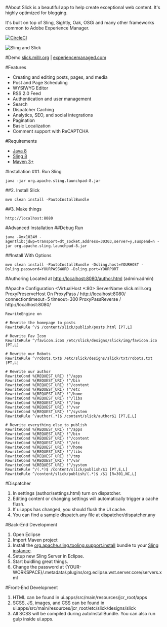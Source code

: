 #About
Slick is a beautiful app to help create exceptional web content. It's highly optimized for blogging.

It's built on top of Sling, Sightly, Oak, OSGi and many other frameworks common to Adobe Experience Manager.

[![CircleCI](https://circleci.com/gh/auniverseaway/slick-2/tree/master.svg?style=svg&circle-token=bc0c04395e1bda10b66c1fa370c0425b5ab27784)](https://circleci.com/gh/auniverseaway/slick-2/tree/master)

![Sling and Slick](https://raw.githubusercontent.com/auniverseaway/slick2/master/ui.apps/src/main/resources/jcr_root/etc/slick/designs/slick/dist/img/sling-slick-logo.png)

#Demo
[slick.millr.org](http://slick.millr.org) | [experiencemanaged.com](http://experiencemanaged.com)

#Features
* Creating and editing posts, pages, and media
* Post and Page Scheduling
* WYSIWYG Editor
* RSS 2.0 Feed
* Authentication and user management
* Search
* Dispatcher Caching
* Analytics, SEO, and social integrations
* Pagination
* Basic Localization
* Comment support with ReCAPTCHA

#Requirements
* [Java 8](http://www.oracle.com/technetwork/java/javase/downloads/jdk8-downloads-2133151.html)
* [Sling 8](http://sling.apache.org/downloads.cgi)
* [Maven 3+](http://maven.apache.org/download.cgi)

#Installation
##1. Run Sling

    java -jar org.apache.sling.launchpad-8.jar

##2. Install Slick

    mvn clean install -PautoInstallBundle

##3. Make things

    http://localhost:8080

#Advanced Installation
##Debug Run

    java -Xmx1024M -agentlib:jdwp=transport=dt_socket,address=30303,server=y,suspend=n -jar org.apache.sling.launchpad-8.jar

##Install With Options

    mvn clean install -PautoInstallBundle -Dsling.host=YOURHOST -Dsling.password=YOURPASSWORD -Dsling.port=YOURPORT

#Authoring
Located at [http://localhost:8080/author.html](http://localhost:8080/author.html) (admin:admin)

#Apache Configuration
    <VirtualHost *:80>
        ServerName slick.millr.org
        ProxyPreserveHost On
        ProxyPass / http://localhost:8080/ connectiontimeout=5 timeout=300
        ProxyPassReverse / http://localhost:8080/
    </VirtualHost>

    RewriteEngine on

    # Rewrite the homepage to posts
    RewriteRule ^/$ /content/slick/publish/posts.html [PT,L]
    
    # Rewrite Fav Icon
    RewriteRule ^/favicon.ico$ /etc/slick/designs/slick/img/favicon.ico [PT,L]
    
    # Rewrite our Robots
    RewriteRule ^/robots.txt$ /etc/slick/designs/slick/txt/robots.txt [PT,L]

    # Rewrite our author 
    RewriteCond %{REQUEST_URI} !^/apps
    RewriteCond %{REQUEST_URI} !^/bin
    RewriteCond %{REQUEST_URI} !^/content
    RewriteCond %{REQUEST_URI} !^/etc
    RewriteCond %{REQUEST_URI} !^/home
    RewriteCond %{REQUEST_URI} !^/libs
    RewriteCond %{REQUEST_URI} !^/tmp
    RewriteCond %{REQUEST_URI} !^/var
    RewriteCond %{REQUEST_URI} !^/system
    RewriteRule ^/author(.*)$ /content/slick/author$1 [PT,E,L]

    # Rewrite everything else to publish
    RewriteCond %{REQUEST_URI} !^/apps
    RewriteCond %{REQUEST_URI} !^/bin
    RewriteCond %{REQUEST_URI} !^/content
    RewriteCond %{REQUEST_URI} !^/etc
    RewriteCond %{REQUEST_URI} !^/home
    RewriteCond %{REQUEST_URI} !^/libs
    RewriteCond %{REQUEST_URI} !^/tmp
    RewriteCond %{REQUEST_URI} !^/var
    RewriteCond %{REQUEST_URI} !^/system
    RewriteRule ^/(.*)$ /content/slick/publish/$1 [PT,E,L]
    RewriteRule ^/content/slick/publish/(.*)$ /$1 [R=301,NC,L]

#Dispatcher
1. In settings (author/settings.html) turn on dispatcher.
2. Editing content or changing settings will automatically trigger a cache flush.
3. If ui.apps has changed, you should flush the UI cache.
4. You can find a sample dispatch.any file at dispatcher/dispatcher.any

#Back-End Development
1. Open Eclipse
2. Import Maven project
3. Install the [org.apache.sling.tooling.support.install](http://mvnrepository.com/artifact/org.apache.sling/org.apache.sling.tooling.support.install) bundle to your [Sling instance](http://localhost:8080/system/console/bundles).
4. Setup new Sling Server in Eclipse.
5. Start buidling great things.
6. Change the password at {YOUR-WORKSPACE}/.metadata/.plugins/org.eclipse.wst.server.core/servers.xml

#Front-End Development
1. HTML can be found in ui.apps/src/main/resources/jcr_root/apps
2. SCSS, JS, images, and CSS can be found in ui.apps/src/main/resources/jcr_root/etc/slick/designs/slick
3. All SCSS will be compiled during autoInstallBundle. You can also run gulp inside ui.apps.

